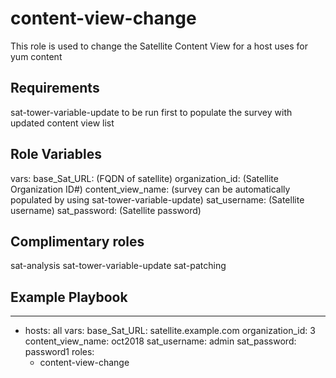 content-view-change
=========

This role is used to change the Satellite Content View for a host uses for yum content


Requirements
------------

sat-tower-variable-update to be run first to populate the survey with updated content view list


Role Variables
--------------

vars:
  base_Sat_URL: (FQDN of satellite)
  organization_id: (Satellite Organization ID#)
  content_view_name: (survey can be automatically populated by using sat-tower-variable-update)
  sat_username: (Satellite username)
  sat_password: (Satellite password)

Complimentary roles
------------

sat-analysis
sat-tower-variable-update
sat-patching



Example Playbook
----------------

---
- hosts: all
  vars:
    base_Sat_URL: satellite.example.com
    organization_id: 3
    content_view_name: oct2018
    sat_username: admin
    sat_password: password1
  roles:
  - content-view-change
